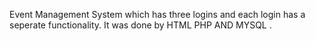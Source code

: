 Event Management System which has three logins and each login has a seperate functionality. It was done by HTML PHP AND MYSQL .
